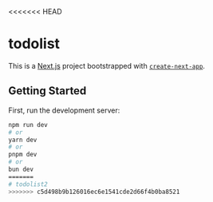 <<<<<<< HEAD
# todolist

This is a [Next.js](https://nextjs.org/) project bootstrapped with [`create-next-app`](https://github.com/vercel/next.js/tree/canary/packages/create-next-app).

## Getting Started

First, run the development server:

```bash
npm run dev
# or
yarn dev
# or
pnpm dev
# or
bun dev
=======
# todolist2
>>>>>>> c5d498b9b126016ec6e1541cde2d66f4b0ba8521

